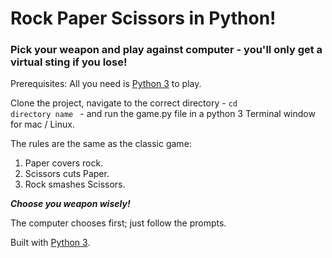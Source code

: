 # Rock Paper Scissors in Python!

### Pick your weapon and play against computer - you'll only get a virtual sting if you lose!

Prerequisites: All you need is [Python 3](http://www.python.org/download.releases/3.0) to play.

Clone the project, navigate to the correct directory - <code>cd directory name </code> - and run the game.py file in a python 3 Terminal window for mac / Linux. 

The rules are the same as the classic game:

1. Paper covers rock.
2. Scissors cuts Paper.
3. Rock smashes Scissors.

**_Choose you weapon wisely!_**

The computer chooses first; just follow the prompts.

Built with [Python 3](http://www.python.org/download.releases/3.0).